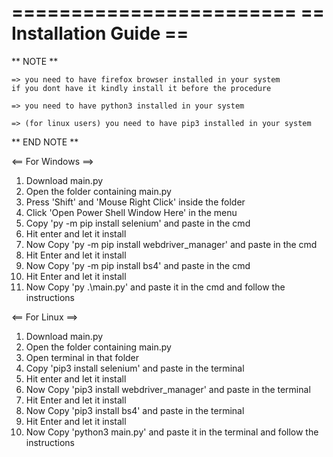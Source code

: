 ========================
== Installation Guide ==
========================

  
** NOTE **

	=> you need to have firefox browser installed in your system
   	if you dont have it kindly install it before the procedure

	=> you need to have python3 installed in your system

	=> (for linux users) you need to have pip3 installed in your system

** END NOTE **

<== For Windows ==>

1.	Download main.py
2.	Open the folder containing main.py
3.	Press 'Shift' and 'Mouse Right Click' inside the folder 
4.	Click 'Open Power Shell Window Here' in the menu
5.	Copy 'py -m pip install selenium' and paste in the cmd
6.	Hit enter and let it install
7.	Now Copy 'py -m pip install webdriver_manager' and paste in the cmd
8.	Hit Enter and let it install
9.	Now Copy 'py -m pip install bs4' and paste in the cmd
10.	Hit Enter and let it install
11.	Now Copy 'py .\main.py' and paste it in the cmd and follow the instructions

<== For Linux ==>

1.	Download main.py
2.	Open the folder containing main.py
3.	Open terminal in that folder
4.	Copy 'pip3 install selenium' and paste in the terminal
5.	Hit enter and let it install
6.	Now Copy 'pip3 install webdriver_manager' and paste in the terminal
7.	Hit Enter and let it install
8.	Now Copy 'pip3 install bs4' and paste in the terminal
9.	Hit Enter and let it install
10.	Now Copy 'python3 main.py' and paste it in the terminal and follow the instructions